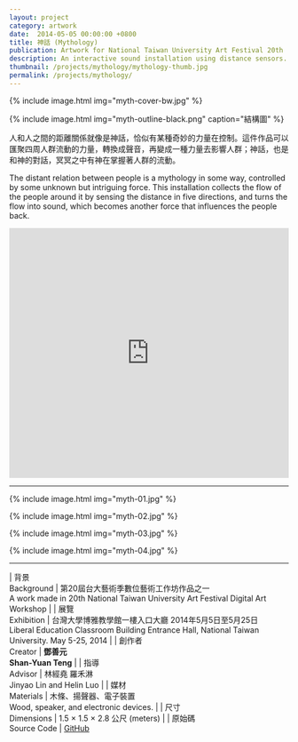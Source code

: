```yaml
---
layout: project
category: artwork
date:  2014-05-05 00:00:00 +0800
title: 神話 (Mythology)
publication: Artwork for National Taiwan University Art Festival 20th
description: An interactive sound installation using distance sensors.
thumbnail: /projects/mythology/mythology-thumb.jpg
permalink: /projects/mythology/
---
```


{% include image.html
           img="myth-cover-bw.jpg" %}


{% include image.html
           img="myth-outline-black.png"
           caption="結構圖" %}

人和人之間的距離關係就像是神話，恰似有某種奇妙的力量在控制。這件作品可以匯聚四周人群流動的力量，轉換成聲音，再變成一種力量去影響人群；神話，也是和神的對話，冥冥之中有神在掌握著人群的流動。

The distant relation between people is a mythology in some way, controlled by some unknown but intriguing force. This installation collects the flow of the people around it by sensing the distance in five directions, and turns the flow into sound, which becomes another force that influences the people back.


<div class="video-wrapper">
  <iframe width="100%" height="450" scrolling="no" frameborder="no" src="https://w.soundcloud.com/player/?url=https%3A//api.soundcloud.com/playlists/37334457&amp;auto_play=false&amp;hide_related=false&amp;show_comments=true&amp;show_user=true&amp;show_reposts=false&amp;visual=true"></iframe>
</div>

---

{% include image.html
           img="myth-01.jpg" %}

{% include image.html
           img="myth-02.jpg" %}

{% include image.html
           img="myth-03.jpg" %}

{% include image.html
           img="myth-04.jpg" %}

---

| 背景<br>Background | 第20屆台大藝術季數位藝術工作坊作品之一<br>A work made in 20th National Taiwan University Art Festival Digital Art Workshop |
| 展覽<br>Exhibition | 台灣大學博雅教學館一樓入口大廳 2014年5月5日至5月25日 <br>Liberal Education Classroom Building Entrance Hall, National Taiwan University. May 5-25, 2014 |
| 創作者<br>Creator | **鄧善元**<br>**Shan-Yuan Teng** |
| 指導<br>Advisor | 林經堯 羅禾淋<br>Jinyao Lin and Helin Luo |
| 媒材<br>Materials | 木條、揚聲器、電子裝置<br>Wood, speaker, and electronic devices. |
| 尺寸<br>Dimensions | 1.5 × 1.5 × 2.8 公尺 (meters) |
| 原始碼<br>Source Code | [GitHub](http://github.com/tanyuan/mythology)

